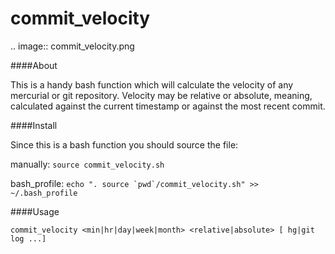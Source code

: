 commit_velocity
===============

  .. image:: commit_velocity.png

####About

This is a handy bash function which will calculate the velocity of any mercurial
or git repository. Velocity may be relative or absolute, meaning, calculated
against the current timestamp or against the most recent commit.

####Install

Since this is a bash function you should source the file:

manually: ``source commit_velocity.sh``

bash_profile: ``echo ". source `pwd`/commit_velocity.sh" >> ~/.bash_profile``

####Usage

  ``commit_velocity <min|hr|day|week|month> <relative|absolute> [ hg|git log ...]``
